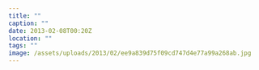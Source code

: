 ```yaml
---
title: ""
caption: ""
date: 2013-02-08T00:20Z
location: ""
tags: ""
image: /assets/uploads/2013/02/ee9a839d75f09cd747d4e77a99a268ab.jpg
---
```

